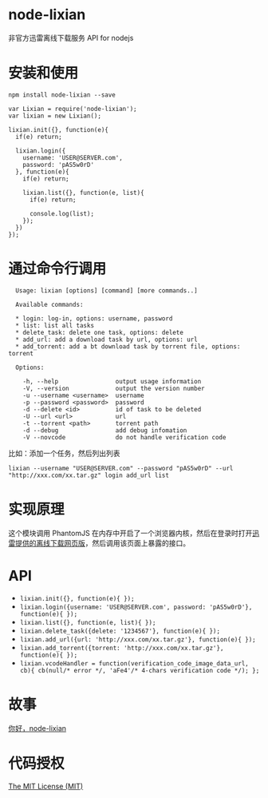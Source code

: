 node-lixian
===========

非官方迅雷离线下载服务 API for nodejs

# 安装和使用

```
npm install node-lixian --save
```

```
var Lixian = require('node-lixian');
var lixian = new Lixian();

lixian.init({}, function(e){
  if(e) return;

  lixian.login({
    username: 'USER@SERVER.com',
    password: 'pAS5w0rD'
  }, function(e){
    if(e) return;

    lixian.list({}, function(e, list){
      if(e) return;

      console.log(list);      
    });
  })
});
```

# 通过命令行调用

```
  Usage: lixian [options] [command] [more commands..]

  Available commands:

  * login: log-in, options: username, password
  * list: list all tasks
  * delete_task: delete one task, options: delete
  * add_url: add a download task by url, options: url
  * add_torrent: add a bt download task by torrent file, options: torrent

  Options:

    -h, --help                output usage information
    -V, --version             output the version number
    -u --username <username>  username
    -p --password <password>  password
    -d --delete <id>          id of task to be deleted
    -U --url <url>            url
    -t --torrent <path>       torrent path
    -d --debug                add debug infomation
    -V --novcode              do not handle verification code
```

比如：添加一个任务，然后列出列表

```
lixian --username "USER@SERVER.com" --password "pAS5w0rD" --url "http://xxx.com/xx.tar.gz" login add_url list
```

# 实现原理

这个模块调用 PhantomJS 在内存中开启了一个浏览器内核，然后在登录时打开[迅雷提供的离线下载网页版](lixian.vip.xunlei.com)，然后调用该页面上暴露的接口。

# API

* `lixian.init({}, function(e){ });`
* `lixian.login({username: 'USER@SERVER.com', password: 'pAS5w0rD'}, function(e){ });`
* `lixian.list({}, function(e, list){ });`
* `lixian.delete_task({delete: '1234567'}, function(e){ });`
* `lixian.add_url({url: 'http://xxx.com/xx.tar.gz'}, function(e){ });`
* `lixian.add_torrent({torrent: 'http://xxx.com/xx.tar.gz'}, function(e){ });`
* `lixian.vcodeHandler = function(verification_code_image_data_url, cb){ cb(null/* error */, 'aFe4'/* 4-chars verification code */); };`

# 故事

[你好，node-lixian](http://micy.in/posts/2014-09-28-hello-node-lixian.html)

# 代码授权

[The MIT License (MIT)](LICENSE)
